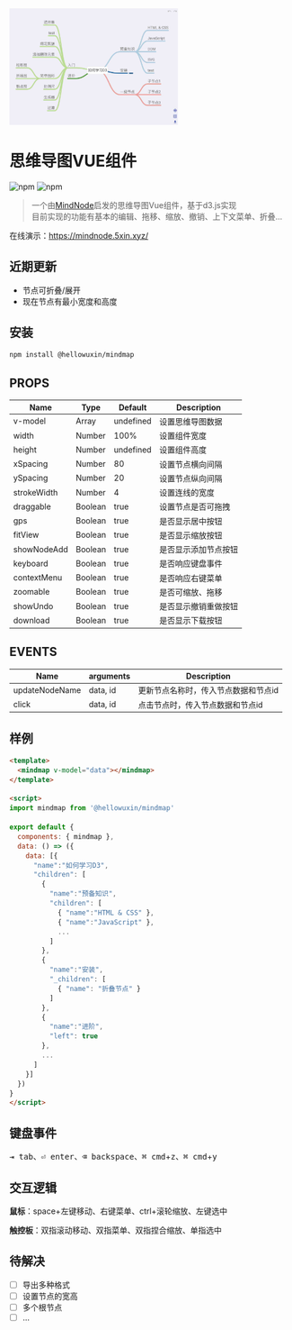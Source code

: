 <img src="./public/mindmap.jpg" width="300"/>

# 思维导图VUE组件

![npm](https://img.shields.io/npm/v/@hellowuxin/mindmap)
![npm](https://img.shields.io/npm/dm/@hellowuxin/mindmap)

> 一个由[MindNode](https://mindnode.com)启发的思维导图Vue组件，基于d3.js实现  
> 目前实现的功能有基本的编辑、拖移、缩放、撤销、上下文菜单、折叠...

在线演示：<https://mindnode.5xin.xyz/>

## 近期更新

- 节点可折叠/展开
- 现在节点有最小宽度和高度

## 安装

```sh
npm install @hellowuxin/mindmap
```

## PROPS

| Name        | Type   | Default   | Description          |
| ---         | ---    | ---       | ---                  |
| v-model     | Array  | undefined | 设置思维导图数据        |
| width       | Number | 100%      | 设置组件宽度           |
| height      | Number | undefined | 设置组件高度           |
| xSpacing    | Number | 80        | 设置节点横向间隔        |
| ySpacing    | Number | 20        | 设置节点纵向间隔        |
| strokeWidth | Number | 4         | 设置连线的宽度          |
| draggable   | Boolean| true      | 设置节点是否可拖拽      |
| gps         | Boolean| true      | 是否显示居中按钮        |
| fitView     | Boolean| true      | 是否显示缩放按钮        |
| showNodeAdd | Boolean| true      | 是否显示添加节点按钮     |
| keyboard    | Boolean| true      | 是否响应键盘事件        |
| contextMenu | Boolean| true      | 是否响应右键菜单        |
| zoomable    | Boolean| true      | 是否可缩放、拖移        |
| showUndo    | Boolean| true      | 是否显示撤销重做按钮     |
| download    | Boolean| true      | 是否显示下载按钮        |

## EVENTS

| Name           | arguments | Description                    |
| ---            | ---       | ---                            |
| updateNodeName | data, id  | 更新节点名称时，传入节点数据和节点id |
| click          | data, id  | 点击节点时，传入节点数据和节点id    |

## 样例

```html
<template>
  <mindmap v-model="data"></mindmap>
</template>

<script>
import mindmap from '@hellowuxin/mindmap'

export default {
  components: { mindmap },
  data: () => ({
    data: [{
      "name":"如何学习D3",
      "children": [
        {
          "name":"预备知识",
          "children": [
            { "name":"HTML & CSS" },
            { "name":"JavaScript" },
            ...
          ]
        },
        {
          "name":"安装",
          "_children": [
            { "name": "折叠节点" }
          ]
        },
        {
          "name":"进阶",
          "left": true
        },
        ...
      ]
    }]
  })
}
</script>
```

## 键盘事件

<kbd>⇥ tab</kbd>、<kbd>⏎ enter</kbd>、<kbd>⌫ backspace</kbd>、<kbd>⌘ cmd</kbd>+<kbd>z</kbd>、<kbd>⌘ cmd</kbd>+<kbd>y</kbd>

## 交互逻辑

**鼠标**：space+左键移动、右键菜单、ctrl+滚轮缩放、左键选中

**触控板**：双指滚动移动、双指菜单、双指捏合缩放、单指选中

## 待解决

- [ ] 导出多种格式
- [ ] 设置节点的宽高
- [ ] 多个根节点
- [ ] ...
